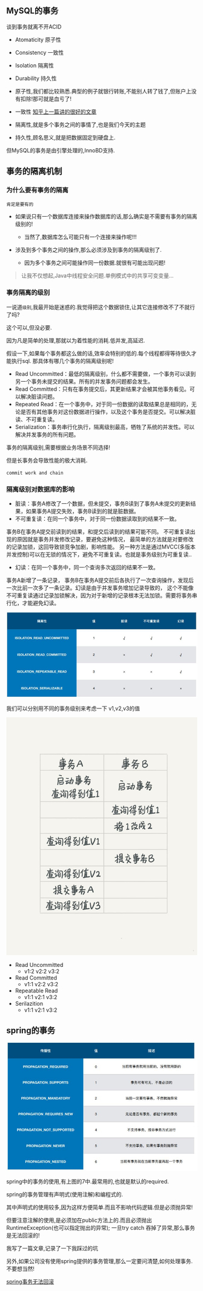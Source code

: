 ## MySQL的事务

谈到事务就离不开ACID

- Atomaticity 原子性
- Consistency 一致性
- Isolation   隔离性
- Durability  持久性

- 原子性,我们都比较熟悉.典型的例子就银行转账,不能别人转了钱了,但账户上没有扣除!那可就是血亏了!
- 一致性 [知乎上一篇讲的很好的文章](https://www.zhihu.com/question/31346392)
- 隔离性,就是多个事务之间的事情了,也是我们今天的主题
- 持久性,顾名思义,就是把数据固定到硬盘上.


但MySQL的事务是由引擎处理的,InnoBD支持.

## 事务的隔离机制

### 为什么要有事务的隔离

`肯定是要有的` 

- 如果说只有一个数据库连接来操作数据库的话,那么确实是不需要有事务的隔离级别的!
	- 当然了,数据库怎么可能只有一个连接来操作呢!!!

- 涉及到多个事务之间的操作,那么必须涉及到事务的隔离级别了.
	- 因为多个事务之间可能操作同一份数据.就很有可能出现问题!

> 让我不仅想起,Java中线程安全问题.单例模式中的共享可变变量...

### 事务隔离的级别

一说道`级别`,我最开始是迷惑的.我觉得把这个数据锁住,让其它连接修改不了不就行了吗?

这个可以,但没必要.

因为凡是简单的处理,那就以为着性能的消耗.低并发,高延迟.

假设一下,如果每个事务都这么做的话,效率会特别的低的.每个线程都得等待很久才能执行sql.
那具体有哪几个事务的隔离级别呢!

- Read Uncommitted：最低的隔离级别，什么都不需要做，一个事务可以读到另一个事务未提交的结果。所有的并发事务问题都会发生。
- Read Committed：只有在事务提交后，其更新结果才会被其他事务看见。可以解决脏读问题。
- Repeated Read：在一个事务中，对于同一份数据的读取结果总是相同的，无论是否有其他事务对这份数据进行操作，以及这个事务是否提交。可以解决脏读、不可重复读。 
- Serialization：事务串行化执行，隔离级别最高，牺牲了系统的并发性。可以解决并发事务的所有问题。

事务的隔离级别,需要根据业务场景不同选择!

但是长事务会导致性能的极大消耗.

`commit work and chain`


### 隔离级别对数据库的影响

- 脏读：事务A修改了一个数据，但未提交，事务B读到了事务A未提交的更新结果，如果事务A提交失败，事务B读到的就是脏数据。
- 不可重复读：在同一个事务中，对于同一份数据读取到的结果不一致。

事务B在事务A提交前读到的结果，和提交后读到的结果可能不同。
不可重复读出现的原因就是事务并发修改记录，要避免这种情况，
最简单的方法就是对要修改的记录加锁，这回导致锁竞争加剧，影响性能。
另一种方法是通过MVCC(多版本并发控制)可以在无锁的情况下，避免不可重复读。也就是事务级别为可重复读..



- 幻读：在同一个事务中，同一个查询多次返回的结果不一致。

事务A新增了一条记录，
事务B在事务A提交前后各执行了一次查询操作，发现后一次比前一次多了一条记录。幻读是由于并发事务增加记录导致的，
这个不能像不可重复读通过记录加锁解决，因为对于新增的记录根本无法加锁。需要将事务串行化，才能避免幻读。   
  
![事务隔离中存在的问题](01-事务的隔离_files/2.jpg)

我们可以分别用不同的事务级别来考虑一下 v1,v2,v3的值

![不同隔离级别对事务的影响](01-事务的隔离_files/3.jpg)

- Read Uncommitted 
	- v1:2 v2:2 v3:2
- Read Committed 
	- v1:1 v2:2 v3:2 
- Repeatable Read
	- v1:1 v2:1 v3:2 
- Serilazition
	- v1:1 v2:1 v3:2

## spring的事务

![spring中的事务](01-事务的隔离_files/1.jpg)

spring中的事务的使用,有上图的7中.最常用的,也就是默认的required.

spring的事务管理有声明式(使用注解)和编程式的.

其中声明式的使用较多,因为这样方便简单.而且不影响代码逻辑.但是必须抛异常!

但要注意注解的使用,是必须加在public方法上的.而且必须抛出RuntimeException(也可以指定抛出的异常);
一旦try catch 吞掉了异常,那么事务是无法回滚的!

我写了一篇文章,记录了一下我踩过的坑

另外,如果公司没有使用spring提供的事务管理,那么一定要问清楚,如何处理事务.不要想当然!

[spring事务无法回滚](https://blog.csdn.net/qq_34120430/article/details/88913679)

